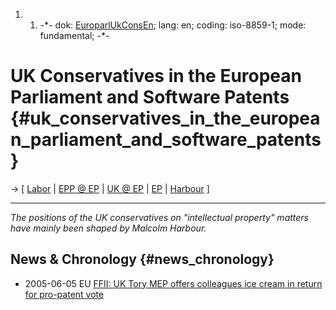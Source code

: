 1.  1.  -\*- dok: [EuroparlUkConsEn](EuroparlUkConsEn "wikilink"); lang:
        en; coding: iso-8859-1; mode: fundamental; -\*-

# UK Conservatives in the European Parliament and Software Patents {#uk_conservatives_in_the_european_parliament_and_software_patents}

-\> \[ [ Labor](EuroparlUkLaborEn "wikilink") \| [ EPP @
EP](EuroparlPpeEn "wikilink") \| [ UK @ EP](EuroparlUkEn "wikilink") \|
[ EP](EuroparlEn "wikilink") \| [ Harbour](SwpatmharbourEn "wikilink")
\]

------------------------------------------------------------------------

*The positions of the UK conservatives on \"intellectual property\"
matters have mainly been shaped by Malcolm Harbour.*

## News & Chronology {#news_chronology}

-   2005-06-05 EU [ FFII: UK Tory MEP offers colleagues ice cream in
    return for pro-patent vote](CampIcecream050601En "wikilink")
